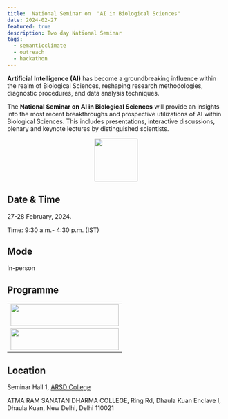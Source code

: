 ```yaml
---
title:  National Seminar on  "AI in Biological Sciences" 
date: 2024-02-27
featured: true
description: Two day National Seminar
tags:
  - semanticclimate
  - outreach
  - hackathon
---
```


**Artificial Intelligence (AI)** has become a groundbreaking influence within the realm of Biological Sciences, reshaping research methodologies, diagnostic procedures, and data analysis techniques.

The **National Seminar on AI in Biological Sciences** will provide an insights into the most recent breakthroughs and prospective utilizations of AI within Biological Sciences. This includes presentations, interactive discussions, plenary and keynote lectures by distinguished scientists.

<div style="text-align:center;">
    <img src="/p/static/img/flyer_arsd1.jpg" width="100" height="100">
</div>

   
## Date & Time

27-28 February, 2024.

Time: 9:30 a.m.- 4:30 p.m. (IST)

## Mode 

In-person

## Programme

<table align="center">
  <tr>
    <td align="center">
      <img src='{{ "/static/img/flyer_arsd2.jpg" | url }}' width="250" height="50">
    </td>
  </tr>
   <tr>
    <td align="center">
      <img src='{{ "/static/img/flyer_arsd3.jpg" | url }}' width="250" height="50">
    </td>
  </tr>
</table>


## Location

Seminar Hall 1, [ARSD College](https://www.arsdcollege.ac.in/)


ATMA RAM SANATAN DHARMA COLLEGE, Ring Rd, Dhaula Kuan Enclave I, Dhaula Kuan, New Delhi, Delhi 110021







